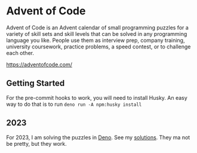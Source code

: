 # Advent of Code

Advent of Code is an Advent calendar of small programming puzzles for a variety
of skill sets and skill levels that can be solved in any programming language
you like. People use them as interview prep, company training, university
coursework, practice problems, a speed contest, or to challenge each other.

<https://adventofcode.com/>

## Getting Started

For the pre-commit hooks to work, you will need to install Husky. An easy way to
do that is to run `deno run -A npm:husky install`

## 2023

For 2023, I am solving the puzzles in [Deno](https://deno.com/). See my
[solutions](./2023/). They ma not be pretty, but they work.
